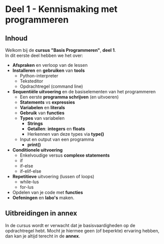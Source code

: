 # Deel 1 - Kennismaking met programmeren

## Inhoud

Welkom bij de **cursus "Basis Programmeren"**, **deel 1**.  
In dit eerste deel hebben we het over:

* **Afspraken** en verloop van de lessen
* **Installeren** en **gebruiken** van **tools**
  * Python-interpreter
  * Teksteditor
  * Opdrachtregel (command line)
* **Sequentiële uitvoering** en de basiselementen van het programmeren 
    * Een eerste **programma schrijven** (en uitvoeren)
    * **Statements** vs **expressies**
    * **Variabelen** en **literals**
    * **Gebruik** van **functies**
    * **Types** van variabelen
        * **Strings**
        * **Getallen**: **integers** en **floats**
        * Herkennen van deze types via **type()**
    * Input en output van een programma
        * **print()**
* **Conditionele uitvoering**
    * Enkelvoudige versus **complexe statements**
    * if
    * if-else
    * if-elif-else
* **Repetitieve** uitvoering (lussen of loops)
    * while-lus
    * for-lus
* Opdelen van je code met **functies**
* **Oefeningen** en **labo's** maken.

## Uitbreidingen in annex

In de cursus wordt er verwacht dat je basisvaardigheden op de opdrachtregel hebt.
Mocht je hiermee geen (of beperkte) ervaring hebben, dan kan je altijd terecht in de **annex**.
